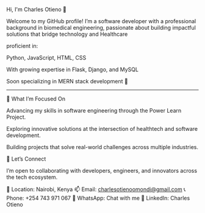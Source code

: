 

Hi, I'm Charles Otieno 👋

Welcome to my GitHub profile!
I’m a software developer with a professional background in biomedical engineering, passionate about building impactful solutions that bridge technology and Healthcare 

proficient in:

Python, JavaScript, HTML, CSS

With growing expertise in Flask, Django, and MySQL

Soon specializing in MERN stack development 🚀



---

🌱 What I’m Focused On

Advancing my skills in software engineering through the Power Learn Project.

Exploring innovative solutions at the intersection of healthtech and software development.

Building projects that solve real-world challenges across multiple industries.




🤝 Let’s Connect

I’m open to collaborating with developers, engineers, and innovators across the tech ecosystem.


📍 Location: Nairobi, Kenya
📫 Email: charlesotienoomondi@gmail.com
📞 Phone: +254 743 971 067
💬 WhatsApp: Chat with me
🔗 LinkedIn: Charles Otieno

